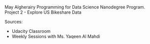 May Algherairy
Programming for Data Science Nanodegree Program.
Project 2 - Explore US Bikeshare Data

Sources:
- Udacity Classroom
- Weekly Sessions with Ms. Yaqeen Al Mahdi 
